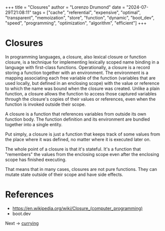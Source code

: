 +++
title = "Closures"
author = "Lorenzo Drumond"
date = "2024-07-29T21:08:11"
tags = ["cache",  "referential",  "expensive",  "optimal",  "transparent",  "memoization",  "store",  "function",  "dynamic",  "boot_dev",  "speed",  "programming",  "optimization",  "algorithm",  "efficient"]
+++


# Closures

In programming languages, a closure, also lexical closure or function closure, is a technique for implementing lexically scoped name binding in a language with first-class functions. Operationally, a closure is a record storing a function together with an environment. The environment is a mapping associating each free variable of the function (variables that are used locally, but defined in an enclosing scope) with the value or reference to which the name was bound when the closure was created. Unlike a plain function, a closure allows the function to access those captured variables through the closure's copies of their values or references, even when the function is invoked outside their scope.

A closure is a function that references variables from outside its own function body. The function definition and its environment are bundled together into a single entity.

Put simply, a closure is just a function that keeps track of some values from the place where it was defined, no matter where it is executed later on.

The whole point of a closure is that it's stateful. It's a function that "remembers" the values from the enclosing scope even after the enclosing scope has finished executing.

That means that in many cases, closures are not pure functions. They can mutate state outside of their scope and have side effects.

# References

- https://en.wikipedia.org/wiki/Closure_(computer_programming)
- boot.dev

Next -> [currying](/wiki/currying/)
